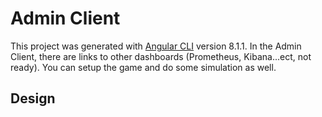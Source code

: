 # Admin Client

This project was generated with [Angular CLI](https://github.com/angular/angular-cli) version 8.1.1.
In the Admin Client, there are links to other dashboards (Prometheus, Kibana...ect, not ready). You can setup the game and do some simulation as well.

## Design

